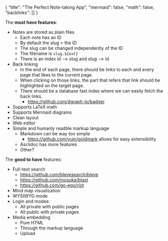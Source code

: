 {
	"title": "The Perfect Note-taking App",
	"mermaid": false,
	"math": false,
	"backlinks": []
}

The **must have features**:

- Notes are stored as plain files
  - Each note has an ID
  - By default the slug = the ID
  - The slug can be changed independently of the ID
  - The filename is `slug.${ext}`
  - There is an index id --> slug and slug --> id
- Back linking
  - In the end of each page, there should be links to each and every page that likes to the current page.
  - When clicking on those links, the part that refers that link should be highlighted on the target page.
  - There should be a database fast index where we can easily fetch the back links.
    - https://github.com/dgraph-io/badger
- Supports LaTeX math
- Supports Mermaid diagrams
- Clean layout
- Web editor
- Simple and humanly readble markup language
  - Markdown can be way too simple
    - https://github.com/yuin/goldmark allows for easy extensibility
  - Asciidoc has more features
  - Other?
 
The **good to have** features:

- Full-text search
  - https://github.com/blevesearch/bleve
  - https://github.com/mosuka/blast
  - https://github.com/go-ego/riot
- Mind map visualization
- WYSIWYG mode
- Login and modes:
  - All private with public pages
  - All public with private pages
- Media embedding
  - Pure HTML
  - Through the markup language
  - Upload